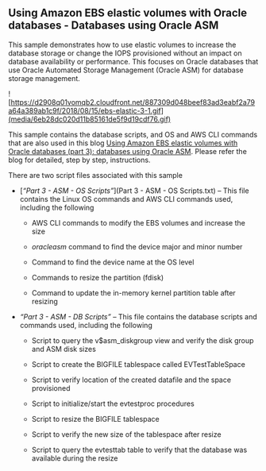 ## Using Amazon EBS elastic volumes with Oracle databases - Databases using Oracle ASM

This sample demonstrates how to use elastic volumes to increase the database
storage or change the IOPS provisioned without an impact on database
availability or performance. This focuses on Oracle databases that use Oracle
Automated Storage Management (Oracle ASM) for database storage management.

![https://d2908q01vomqb2.cloudfront.net/887309d048beef83ad3eabf2a79a64a389ab1c9f/2018/08/15/ebs-elastic-3-1.gif](media/6eb28dc020d11b85161de5f9d19cdf76.gif)

This sample contains the database scripts, and OS and AWS CLI commands that are
also used in this blog [Using Amazon EBS elastic volumes with Oracle databases
(part 3): databases using Oracle
ASM](https://aws.amazon.com/blogs/database/using-amazon-ebs-elastic-volumes-with-oracle-databases-part-3-databases-using-oracle-asm/).
Please refer the blog for detailed, step by step, instructions.

There are two script files associated with this sample

-   [*“Part 3 - ASM - OS Scripts”*](Part 3 - ASM - OS Scripts.txt) –
    This file contains the Linux OS commands and AWS CLI commands used,
    including the following

    -   AWS CLI commands to modify the EBS volumes and increase the size

    -   *oracleasm* command to find the device major and minor number

    -   Command to find the device name at the OS level

    -   Commands to resize the partition (fdisk)

    -   Command to update the in-memory kernel partition table after resizing

-   *“Part 3 - ASM - DB Scripts”* – This file contains the database scripts and
    commands used, including the following

    -   Script to query the v\$asm_diskgroup view and verify the disk group and
        ASM disk sizes

    -   Script to create the BIGFILE tablespace called EVTestTableSpace

    -   Script to verify location of the created datafile and the space
        provisioned

    -   Script to initialize/start the evtestproc procedures

    -   Script to resize the BIGFILE tablespace

    -   Script to verify the new size of the tablespace after resize

    -   Script to query the evtesttab table to verify that the database was
        available during the resize
